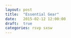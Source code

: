 ```yaml
---
layout: post
title:  "Essential Gear"
date:   2015-02-12 12:00:00
draft:  true
categories: rsvp sxsw
---
```

